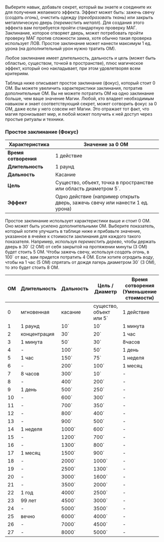Выберите навык, добавьте секрет, который вы знаете и соедините их для получения желаемого эффекта. Эффект может быть: зажечь свечу (*создать огонь*), очистить одежду (*преобразовать ткань*) или закрыть металлическую дверь (*переместить металл*). Для создания этого эффекта вам потребуется пройти стандартную проверку МАГ. Заклинание, которое отворяет дверь, может потребовать пройти проверку МАГ против сложности замка, хотя обычно такая проверка использует ЛОВ. Простое заклинание может нанести максимум 1 ед. урона (на дополнительный урон нужно тратить ОМ).

Любое заклинание имеет длительность, дальность и цель (может быть областью, существом, точкой в пространстве), плюс магическое эффект, который оно накладывает, при этом удовлетворяя всем критериям.

Таблица ниже описывает простое заклинание (фокус), который стоит 0 ОМ. Вы можете увеличить характеристики заклинания, потратив дополнительные ОМ. Вы не можете потратить ОМ на одно заклинание больше, чем ваше значение Магии. Любой, кто владеет необходимым навыком и знает соответствующий секрет, может сотворить фокус за 0 ОМ, даже если у него совсем нет Магии. Это отражает тот факт, что магия пронизывает мир, и любой может получить к ней доступ через простые ритуалы и техники.

### Простое заклинание (Фокус)
**Характеристика**|Значение за 0 ОМ
-|-
**Время сотворения**|1 действие
**Длительность**|1 раунд
**Дальность**|Касание
**Цель**|Существо, объект, точка в пространстве или область диаметром 5\`. 
**Эффект**|Одно действие (например открыть дверь, зажечь свечу или нанести 1 ед. урона)

Простое заклинание использует характеристики выше и стоит 0 ОМ. Оно может быть усилено дополнительными ОМ. Выберите показатель, который хотите улучшить в таблице ниже и прибавьте значение, указанное в ячейке к стоимости заклинания для каждого такого показателя. Например, используя *переместить дерево*, чтобы держать дверь в 30\` (2 ОМ) от себя закрытой на протяжении минуты (3 ОМ) будет стоить 5 ОМ. Чтобы зажечь свечу, используя *создать огонь*, в 100\` от вас, вам придется потратить 4 ОМ. Если хотите *оградить воду*, чтобы на 1 час (5 ОМ) спрятать от дождя лагерь диаметром 30\` (3 ОМ), то это будет стоить 8 ОМ.

ОМ|Длительность|Дальность|Цель / Диаметр|Время сотворения (Уменьшение стоимости)
-|-|-|-|-
0|мгновенная|касание|существо, объект или 5\`|1 действие
1|1 раунд|10\`|10\`|1 минута
2|концентрация|30\`|20\`|1 час
3|1 минута|50\`|30\`|8часов
4|-|100\`|50\`|1 день
5|1 час|150\`|75\`|1 неделя
6|-|200\`|100\`|1 месяц
7|8 часов|300\`|10\`|-
8|-|400\`|200\`|-
9|1 день|500\`|250\`|-
10|-|600\`|300\`|-
11|-|700\`|350\`|-
12|-|800\`|400\`|-
13|-|900\`|500\`|-
14|1 неделя|1000\`|600\`|-
15|-|1200\`|700\`|-
16|-|1300\`|800\`|-
17|1 месяц|1500\`|900\`|-
18|-|2000\`|1000\`|-
19|-|2500\`|1300\`|-
20|-|3000\`|1600\`|-
21|-|3500\`|2000\`|-
22|1 год|4000\`|2500\`|-
23|99 лет|4500\`|3000\`|-
24|-|5000\`|3500\`|-
25|вечно|6000\`|4000\`|-
26|-|7000\`|4500\`|-
27|-|8000\`|5000\`|-
